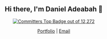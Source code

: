 <h2 align="center">Hi there, I'm Daniel Adeabah 👋</h4>

<p align="center">
  <a href="https://user-badge.committers.top/ghana/danieladeabah">
    <img src="https://user-badge.committers.top/ghana/danieladeabah.svg" alt="Committers Top Badge" />
  </span> out of 12,272
</p>

<p align="center">
  <a href="https://danieladeabah.vercel.app">Portfolio</a> |
  <a href="mailto:danieladeabaa@gmail.com">Email</a>
</p>
